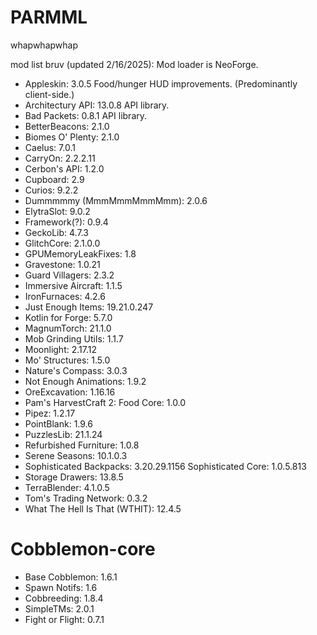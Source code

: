# PARMML
whapwhapwhap


mod list bruv (updated 2/16/2025):
Mod loader is NeoForge.
- Appleskin: 3.0.5
  Food/hunger HUD improvements. (Predominantly client-side.)
- Architectury API: 13.0.8
  API library.
- Bad Packets: 0.8.1
  API library.
- BetterBeacons: 2.1.0
- Biomes O' Plenty: 2.1.0
- Caelus: 7.0.1
- CarryOn: 2.2.2.11
- Cerbon's API: 1.2.0
- Cupboard: 2.9
- Curios: 9.2.2
- Dummmmmy (MmmMmmMmmMmm): 2.0.6
- ElytraSlot: 9.0.2
- Framework(?): 0.9.4
- GeckoLib: 4.7.3
- GlitchCore: 2.1.0.0
- GPUMemoryLeakFixes: 1.8
- Gravestone: 1.0.21
- Guard Villagers: 2.3.2
- Immersive Aircraft: 1.1.5
- IronFurnaces: 4.2.6
- Just Enough Items: 19.21.0.247
- Kotlin for Forge: 5.7.0
- MagnumTorch: 21.1.0
- Mob Grinding Utils: 1.1.7
- Moonlight: 2.17.12
- Mo' Structures: 1.5.0
- Nature's Compass: 3.0.3
- Not Enough Animations: 1.9.2
- OreExcavation: 1.16.16
- Pam's HarvestCraft 2: Food Core: 1.0.0
- Pipez: 1.2.17
- PointBlank: 1.9.6
- PuzzlesLib: 21.1.24
- Refurbished Furniture: 1.0.8
- Serene Seasons: 10.1.0.3
- Sophisticated Backpacks: 3.20.29.1156
  Sophisticated Core: 1.0.5.813
- Storage Drawers: 13.8.5
- TerraBlender: 4.1.0.5
- Tom's Trading Network: 0.3.2
- What The Hell Is That (WTHIT): 12.4.5


# Cobblemon-core
- Base Cobblemon: 1.6.1
- Spawn Notifs: 1.6
- Cobbreeding: 1.8.4
- SimpleTMs: 2.0.1
- Fight or Flight: 0.7.1
